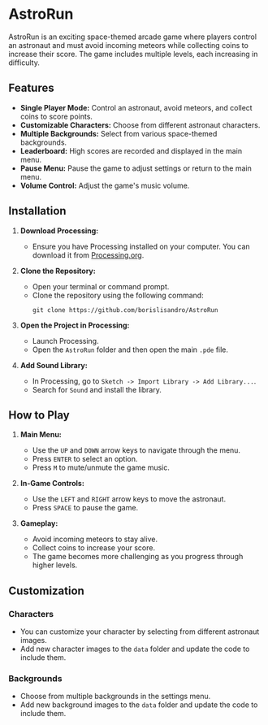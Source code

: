 # AstroRun

AstroRun is an exciting space-themed arcade game where players control an astronaut and must avoid incoming meteors while collecting coins to increase their score. The game includes multiple levels, each increasing in difficulty.

## Features

- **Single Player Mode:** Control an astronaut, avoid meteors, and collect coins to score points.
- **Customizable Characters:** Choose from different astronaut characters.
- **Multiple Backgrounds:** Select from various space-themed backgrounds.
- **Leaderboard:** High scores are recorded and displayed in the main menu.
- **Pause Menu:** Pause the game to adjust settings or return to the main menu.
- **Volume Control:** Adjust the game's music volume.

## Installation

1. **Download Processing:**
   - Ensure you have Processing installed on your computer. You can download it from [Processing.org](https://processing.org/download/).

2. **Clone the Repository:**
   - Open your terminal or command prompt.
   - Clone the repository using the following command:
     ```
     git clone https://github.com/borislisandro/AstroRun
     ```

3. **Open the Project in Processing:**
   - Launch Processing.
   - Open the `AstroRun` folder and then open the main `.pde` file.

4. **Add Sound Library:**
   - In Processing, go to `Sketch -> Import Library -> Add Library...`.
   - Search for `Sound` and install the library.

## How to Play

1. **Main Menu:**
   - Use the `UP` and `DOWN` arrow keys to navigate through the menu.
   - Press `ENTER` to select an option.
   - Press `M` to mute/unmute the game music.

2. **In-Game Controls:**
   - Use the `LEFT` and `RIGHT` arrow keys to move the astronaut.
   - Press `SPACE` to pause the game.

3. **Gameplay:**
   - Avoid incoming meteors to stay alive.
   - Collect coins to increase your score.
   - The game becomes more challenging as you progress through higher levels.

## Customization

### Characters
- You can customize your character by selecting from different astronaut images.
- Add new character images to the `data` folder and update the code to include them.

### Backgrounds
- Choose from multiple backgrounds in the settings menu.
- Add new background images to the `data` folder and update the code to include them.


